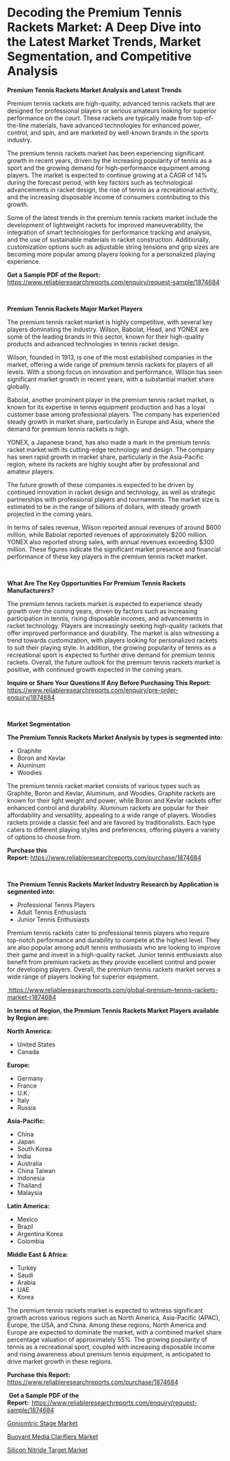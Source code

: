 <p><h1>Decoding the Premium Tennis Rackets Market: A Deep Dive into the Latest Market Trends, Market Segmentation, and Competitive Analysis</h1></p><p><strong>Premium Tennis Rackets Market Analysis and Latest Trends</strong></p>
<p><p>Premium tennis rackets are high-quality, advanced tennis rackets that are designed for professional players or serious amateurs looking for superior performance on the court. These rackets are typically made from top-of-the-line materials, have advanced technologies for enhanced power, control, and spin, and are marketed by well-known brands in the sports industry.</p><p>The premium tennis rackets market has been experiencing significant growth in recent years, driven by the increasing popularity of tennis as a sport and the growing demand for high-performance equipment among players. The market is expected to continue growing at a CAGR of 14% during the forecast period, with key factors such as technological advancements in racket design, the rise of tennis as a recreational activity, and the increasing disposable income of consumers contributing to this growth.</p><p>Some of the latest trends in the premium tennis rackets market include the development of lightweight rackets for improved maneuverability, the integration of smart technologies for performance tracking and analysis, and the use of sustainable materials in racket construction. Additionally, customization options such as adjustable string tensions and grip sizes are becoming more popular among players looking for a personalized playing experience.</p></p>
<p><strong>Get a Sample PDF of the Report:&nbsp;</strong> <a href="https://www.reliableresearchreports.com/enquiry/request-sample/1874684">https://www.reliableresearchreports.com/enquiry/request-sample/1874684</a></p>
<p>&nbsp;</p>
<p><strong>Premium Tennis Rackets Major Market Players</strong></p>
<p><p>The premium tennis racket market is highly competitive, with several key players dominating the industry. Wilson, Babolat, Head, and YONEX are some of the leading brands in this sector, known for their high-quality products and advanced technologies in tennis racket design.</p><p>Wilson, founded in 1913, is one of the most established companies in the market, offering a wide range of premium tennis rackets for players of all levels. With a strong focus on innovation and performance, Wilson has seen significant market growth in recent years, with a substantial market share globally.</p><p>Babolat, another prominent player in the premium tennis racket market, is known for its expertise in tennis equipment production and has a loyal customer base among professional players. The company has experienced steady growth in market share, particularly in Europe and Asia, where the demand for premium tennis rackets is high.</p><p>YONEX, a Japanese brand, has also made a mark in the premium tennis racket market with its cutting-edge technology and design. The company has seen rapid growth in market share, particularly in the Asia-Pacific region, where its rackets are highly sought after by professional and amateur players.</p><p>The future growth of these companies is expected to be driven by continued innovation in racket design and technology, as well as strategic partnerships with professional players and tournaments. The market size is estimated to be in the range of billions of dollars, with steady growth projected in the coming years.</p><p>In terms of sales revenue, Wilson reported annual revenues of around $600 million, while Babolat reported revenues of approximately $200 million. YONEX also reported strong sales, with annual revenues exceeding $300 million. These figures indicate the significant market presence and financial performance of these key players in the premium tennis racket market.</p></p>
<p>&nbsp;</p>
<p><strong>What Are The Key Opportunities For Premium Tennis Rackets Manufacturers?</strong></p>
<p><p>The premium tennis rackets market is expected to experience steady growth over the coming years, driven by factors such as increasing participation in tennis, rising disposable incomes, and advancements in racket technology. Players are increasingly seeking high-quality rackets that offer improved performance and durability. The market is also witnessing a trend towards customization, with players looking for personalized rackets to suit their playing style. In addition, the growing popularity of tennis as a recreational sport is expected to further drive demand for premium tennis rackets. Overall, the future outlook for the premium tennis rackets market is positive, with continued growth expected in the coming years.</p></p>
<p><strong>Inquire or Share Your Questions If Any Before Purchasing This Report:</strong> <a href="https://www.reliableresearchreports.com/enquiry/pre-order-enquiry/1874684">https://www.reliableresearchreports.com/enquiry/pre-order-enquiry/1874684</a></p>
<p>&nbsp;</p>
<p><strong>Market Segmentation</strong></p>
<p><strong>The Premium Tennis Rackets Market Analysis by types is segmented into:</strong></p>
<p><ul><li>Graphite</li><li>Boron and Kevlar</li><li>Aluminum</li><li>Woodies</li></ul></p>
<p><p>The premium tennis racket market consists of various types such as Graphite, Boron and Kevlar, Aluminum, and Woodies. Graphite rackets are known for their light weight and power, while Boron and Kevlar rackets offer enhanced control and durability. Aluminum rackets are popular for their affordability and versatility, appealing to a wide range of players. Woodies rackets provide a classic feel and are favored by traditionalists. Each type caters to different playing styles and preferences, offering players a variety of options to choose from.</p></p>
<p><strong>Purchase this Report:&nbsp;</strong><a href="https://www.reliableresearchreports.com/purchase/1874684">https://www.reliableresearchreports.com/purchase/1874684</a></p>
<p>&nbsp;</p>
<p><strong>The Premium Tennis Rackets Market Industry Research by Application is segmented into:</strong></p>
<p><ul><li>Professional Tennis Players</li><li>Adult Tennis Enthusiasts</li><li>Junior Tennis Enthusiasts</li></ul></p>
<p><p>Premium tennis rackets cater to professional tennis players who require top-notch performance and durability to compete at the highest level. They are also popular among adult tennis enthusiasts who are looking to improve their game and invest in a high-quality racket. Junior tennis enthusiasts also benefit from premium rackets as they provide excellent control and power for developing players. Overall, the premium tennis rackets market serves a wide range of players looking for superior equipment.</p></p>
<p><a href="https://www.reliableresearchreports.com/global-premium-tennis-rackets-market-r1874684">&nbsp;https://www.reliableresearchreports.com/global-premium-tennis-rackets-market-r1874684</a></p>
<p><strong>In terms of Region, the Premium Tennis Rackets Market Players available by Region are:</strong></p>
<p>
    <p> <strong> North America: </strong>
        <ul>
            <li>United States</li>
            <li>Canada</li>
        </ul>
        </p> 
    <p> <strong> Europe: </strong>
        <ul>
            <li>Germany</li>
            <li>France</li>
            <li>U.K.</li>
            <li>Italy</li>
            <li>Russia</li>
        </ul>
        </p> 
    <p> <strong> Asia-Pacific: </strong>
        <ul>
            <li>China</li>
            <li>Japan</li>
            <li>South Korea</li>
            <li>India</li>
            <li>Australia</li>
            <li>China Taiwan</li>
            <li>Indonesia</li>
            <li>Thailand</li>
            <li>Malaysia</li>
        </ul>
        </p> 
    <p> <strong> Latin America: </strong>
        <ul>
            <li>Mexico</li>
            <li>Brazil</li>
            <li>Argentina Korea</li>
            <li>Colombia</li>
        </ul>
        </p> 
    <p> <strong> Middle East & Africa: </strong>
        <ul>
            <li>Turkey</li>
            <li>Saudi</li>
            <li>Arabia</li>
            <li>UAE</li>
            <li>Korea</li>
        </ul>
    </p>
    </p>
<p><p>The premium tennis rackets market is expected to witness significant growth across various regions such as North America, Asia-Pacific (APAC), Europe, the USA, and China. Among these regions, North America and Europe are expected to dominate the market, with a combined market share percentage valuation of approximately 55%. The growing popularity of tennis as a recreational sport, coupled with increasing disposable income and rising awareness about premium tennis equipment, is anticipated to drive market growth in these regions.</p></p>
<p><strong>Purchase this Report: </strong><a href="https://www.reliableresearchreports.com/purchase/1874684">https://www.reliableresearchreports.com/purchase/1874684</a></p>
<p>&nbsp;<strong>Get a Sample PDF of the Report:&nbsp;&nbsp;</strong><a href="https://www.reliableresearchreports.com/enquiry/request-sample/1874684">https://www.reliableresearchreports.com/enquiry/request-sample/1874684</a></p>
<p><strong></strong></p>
<p><p><a href="https://view.publitas.com/reportprime-1/goniomtric-stage-market-size-is-growing-at-cagr-of-13-8-this-report-covers-analysis-by-market-segmentation-growth-and-forecast-2024-2031/">Goniomtric Stage Market</a></p><p><a href="https://view.publitas.com/reportprime-1/emerging-trends-in-buoyant-media-clarifiers-market-global-outlook-and-future-prospects-from-2024-2031/">Buoyant Media Clarifiers Market</a></p><p><a href="https://view.publitas.com/reportprime-1/insights-into-the-silicon-nitride-target-market-size-which-is-expanding-with-a-13-3-cagr-from-2024-2031/">Silicon Nitride Target Market</a></p></p>